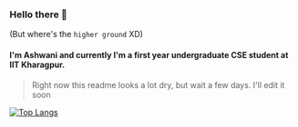 ### Hello there 👋
(But where's the `higher ground` XD)

#### I'm Ashwani and currently I'm a first year undergraduate CSE student at IIT Kharagpur.

> Right now this readme looks a lot dry, but wait a few days. I'll edit it soon

[![Top Langs](https://github-readme-stats.vercel.app/api/top-langs/?username=sneaky-potato&layout=compact)](https://github.com/anuraghazra/github-readme-stats)
